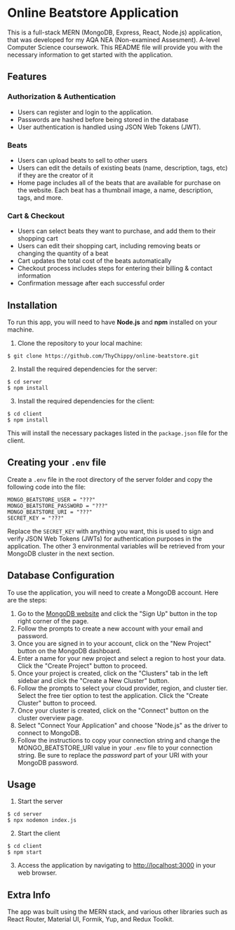 # Online Beatstore Application

This is a full-stack MERN (MongoDB, Express, React, Node.js) application, that was developed for my AQA NEA (Non-examined Assesment). A-level Computer Science coursework. This README file will provide you with the necessary information to get started with the application. 

## Features

### Authorization & Authentication
- Users can register and login to the application.
- Passwords are hashed before being stored in the database
- User authentication is handled using JSON Web Tokens (JWT).

### Beats
- Users can upload beats to sell to other users
- Users can edit the details of existing beats (name, description, tags, etc) if they are the creator of it
- Home page includes all of the beats that are available for purchase on the website. Each beat has a thumbnail image, a name, description, tags, and more.

### Cart & Checkout
- Users can select beats they want to purchase, and add them to their shopping cart
- Users can edit their shopping cart, including removing beats or changing the quantity of a beat
- Cart updates the total cost of the beats automatically
- Checkout process includes steps for entering their billing & contact information
- Confirmation message after each successful order

## Installation

To run this app, you will need to have **Node.js** and **npm** installed on your machine. 

1. Clone the repository to your local machine:

```
$ git clone https://github.com/ThyChippy/online-beatstore.git
```

2. Install the required dependencies for the server:

```
$ cd server
$ npm install
```

3. Install the required dependencies for the client:

```
$ cd client
$ npm install
```

This will install the necessary packages listed in the `package.json` file for the client.

## Creating your `.env` file

Create a `.env` file in the root directory of the server folder and copy the following code into the file:

```
MONGO_BEATSTORE_USER = "???"
MONGO_BEATSTORE_PASSWORD = "???"
MONGO_BEATSTORE_URI = "???"
SECRET_KEY = "???"
```

Replace the `SECRET_KEY` with anything you want, this is used to sign and verify JSON Web Tokens (JWTs) for authentication purposes in the application.
The other 3 environmental variables will be retrieved from your MongoDB cluster in the next section.

## Database Configuration

To use the application, you will need to create a MongoDB account. Here are the steps:

1. Go to the [MongoDB website](https://www.mongodb.com/) and click the "Sign Up" button in the top right corner of the page.
2. Follow the prompts to create a new account with your email and password.
3. Once you are signed in to your account, click on the "New Project" button on the MongoDB dashboard.
4. Enter a name for your new project and select a region to host your data. Click the "Create Project" button to proceed.
5. Once your project is created, click on the "Clusters" tab in the left sidebar and click the "Create a New Cluster" button.
6. Follow the prompts to select your cloud provider, region, and cluster tier. Select the free tier option to test the application. Click the "Create Cluster" button to proceed.
7. Once your cluster is created, click on the "Connect" button on the cluster overview page.
8. Select "Connect Your Application" and choose "Node.js" as the driver to connect to MongoDB.
9. Follow the instructions to copy your connection string and change the MONGO_BEATSTORE_URI value in your `.env` file to your connection string. Be sure to replace the _password_ part of your URI with your MongoDB password.

## Usage

1. Start the server

```
$ cd server
$ npx nodemon index.js
```

2. Start the client

```
$ cd client
$ npm start
```

3. Access the application by navigating to [http://localhost:3000](http://localhost:3000) in your web browser.

## Extra Info
The app was built using the MERN stack, and various other libraries such as React Router, Material UI, Formik, Yup, and Redux Toolkit.